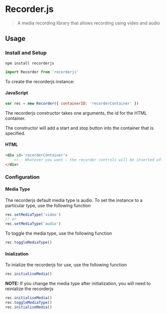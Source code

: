 # Recorder.js
> A media recording library that allows recording using video and audio

## Usage

### Install and Setup

```shell
npm install recorderjs
```

```Javascript
import Recorder from 'recorderjs'
```

To create the recorderjs instance:

#### JavaScript

```Javascript
var rec = new Recorder({ containerID: 'recorderContainer' })
```

The recorderjs constructor takes one arguments, the id for the HTML container.

The constructor will add a start and stop button into the container that is specified.

#### HTML

```HTML
<div id='recorderContainer'>
    <!-- Whatever you want - the recorder controls will be inserted after -->
</div>
```

### Configuration

#### Media Type

The recorderjs default media type is audio. To set the instance to a particular type, use the following function

```JavaScript
rec.setMediaType('video')
// or
rec.setMediaType('audio')
```

To toggle the media type, use the following function

```JavaScript
rec.toggleMediaType()
```

#### Inialization

To inialize the recorderjs for use, use the following function

```JavaScript
rec.initialiseMedia()
```

**NOTE:** If you change the media type after initialization, you will need to reinialize the recorderjs

```JavaScript
rec.initialiseMedia()
rec.toggleMediaType()
rec.initialiseMedia()
```